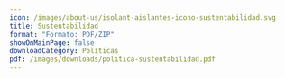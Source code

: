 ```yaml
---
icon: /images/about-us/isolant-aislantes-icono-sustentabilidad.svg
title: Sustentabilidad
format: "Formato: PDF/ZIP"
showOnMainPage: false
downloadCategory: Políticas
pdf: /images/downloads/politica-sustentabilidad.pdf
---
```

